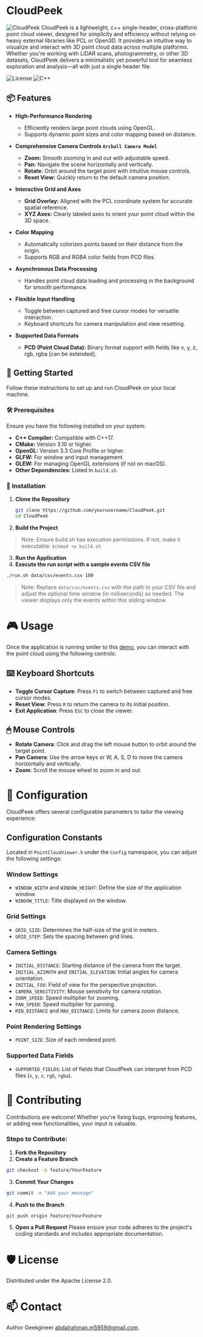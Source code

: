 # CloudPeek


![CloudPeek](data/img/CloudPeek_cover.png)
CloudPeek is a lightweight, c++ single-header, cross-platform point cloud viewer, designed for simplicity and efficiency without relying on heavy external libraries like PCL or Open3D. It provides an intuitive way to visualize and interact with 3D point cloud data across multiple platforms. Whether you're working with LiDAR scans, photogrammetry, or other 3D datasets, CloudPeek delivers a minimalistic yet powerful tool for seamless exploration and analysis—all with just a single header file.

![License](https://img.shields.io/badge/License-Apache%202.0-blue.svg)
![C++](https://img.shields.io/badge/language-C%2B%2B-green.svg)


## 📦 Features

- **High-Performance Rendering**
  - Efficiently renders large point clouds using OpenGL.
  - Supports dynamic point sizes and color mapping based on distance.

- **Comprehensive Camera Controls `Arcball Camera Model`**
  - **Zoom:** Smooth zooming in and out with adjustable speed.
  - **Pan:** Navigate the scene horizontally and vertically.
  - **Rotate:** Orbit around the target point with intuitive mouse controls.
  - **Reset View:** Quickly return to the default camera position.

- **Interactive Grid and Axes**
  - **Grid Overlay:** Aligned with the PCL coordinate system for accurate spatial reference.
  - **XYZ Axes:** Clearly labeled axes to orient your point cloud within the 3D space.

- **Color Mapping**
  - Automatically colorizes points based on their distance from the origin.
  - Supports RGB and RGBA color fields from PCD files.

- **Asynchronous Data Processing**
  - Handles point cloud data loading and processing in the background for smooth performance.

- **Flexible Input Handling**
  - Toggle between captured and free cursor modes for versatile interaction.
  - Keyboard shortcuts for camera manipulation and view resetting.

- **Supported Data Formats**
  - **PCD (Point Cloud Data):** Binary format support with fields like x, y, z, rgb, rgba [can be extended].

## 🚀 Getting Started

Follow these instructions to set up and run CloudPeek on your local machine.

### 🛠 Prerequisites

Ensure you have the following installed on your system:

- **C++ Compiler:** Compatible with C++17.
- **CMake:** Version 3.10 or higher.
- **OpenGL:** Version 3.3 Core Profile or higher.
- **GLFW:** For window and input management.
- **GLEW:** For managing OpenGL extensions (if not on macOS).
- **Other Dependencies:** Listed in `build.sh`.

### 🔧 Installation

1. **Clone the Repository**

   ```bash
   git clone https://github.com/yourusername/CloudPeek.git
   cd CloudPeek
   ```

2. **Build the Project**

> Note: Ensure build.sh has execution permissions. If not, make it executable: `$chmod +x build.sh`

3. **Run the Application**
4. **Execute the run script with a sample events CSV file**

```bash
./run.sh data/csv/events.csv 100
```
> Note: Replace `data/csv/events.csv` with the path to your CSV file and adjust the optional time window (in milliseconds) as needed. The viewer displays only the events within this sliding window.



# 🎮 Usage

Once the application is running smiler to this [demo](data/vid/CloudPeek_Viewer_KITTI_PCD_Demo.mp4), you can interact with the point cloud using the following controls:

## ⌨️ Keyboard Shortcuts
- **Toggle Cursor Capture**: Press `F1` to switch between captured and free cursor modes.
- **Reset View**: Press `R` to return the camera to its initial position.
- **Exit Application**: Press `ESC` to close the viewer.


## 🖱 Mouse Controls
- **Rotate Camera**: Click and drag the left mouse button to orbit around the target point.
- **Pan Camera**: Use the arrow keys or W, A, S, D to move the camera horizontally and vertically.
- **Zoom**: Scroll the mouse wheel to zoom in and out.


# 📐 Configuration

CloudPeek offers several configurable parameters to tailor the viewing experience:

## Configuration Constants
Located in `PointCloudViewer.h` under the `Config` namespace, you can adjust the following settings:

### Window Settings
- `WINDOW_WIDTH` and `WINDOW_HEIGHT`: Define the size of the application window.
- `WINDOW_TITLE`: Title displayed on the window.

### Grid Settings
- `GRID_SIZE`: Determines the half-size of the grid in meters.
- `GRID_STEP`: Sets the spacing between grid lines.

### Camera Settings
- `INITIAL_DISTANCE`: Starting distance of the camera from the target.
- `INITIAL_AZIMUTH` and `INITIAL_ELEVATION`: Initial angles for camera orientation.
- `INITIAL_FOV`: Field of view for the perspective projection.
- `CAMERA_SENSITIVITY`: Mouse sensitivity for camera rotation.
- `ZOOM_SPEED`: Speed multiplier for zooming.
- `PAN_SPEED`: Speed multiplier for panning.
- `MIN_DISTANCE` and `MAX_DISTANCE`: Limits for camera zoom distance.

### Point Rendering Settings
- `POINT_SIZE`: Size of each rendered point.

### Supported Data Fields
- `SUPPORTED_FIELDS`: List of fields that CloudPeek can interpret from PCD files (`x`, `y`, `z`, `rgb`, `rgba`).





# 📝 Contributing
Contributions are welcome! Whether you're fixing bugs, improving features, or adding new functionalities, your input is valuable.

### Steps to Contribute:

1. **Fork the Repository**
2. **Create a Feature Branch**

```bash
git checkout -b feature/YourFeature

```

3. **Commit Your Changes**

```bash
git commit -m "Add your message"

```

4. **Push to the Branch**
   
```bash
git push origin feature/YourFeature
```

5. **Open a Pull Request**
Please ensure your code adheres to the project's coding standards and includes appropriate documentation.


# 🛡 License
Distributed under the Apache License 2.0. 

# 📫 Contact
Author Geekgineer [abdalrahman.m5959@gmail.com](mailto:abdalrahman.m5959@gmail.com).
